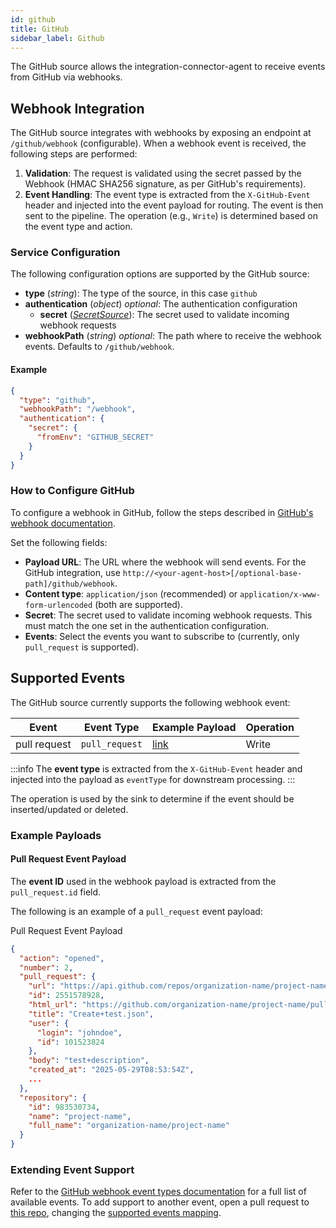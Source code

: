 ```yaml
---
id: github
title: GitHub
sidebar_label: Github
---
```




The GitHub source allows the integration-connector-agent to receive events from GitHub via webhooks.

## Webhook Integration

The GitHub source integrates with webhooks by exposing an endpoint at `/github/webhook` (configurable).
When a webhook event is received, the following steps are performed:

1. **Validation**: The request is validated using the secret passed by the Webhook (HMAC SHA256 signature, as per
  GitHub's requirements).
1. **Event Handling**: The event type is extracted from the `X-GitHub-Event` header and injected into the event payload
  for routing. The event is then sent to the pipeline. The operation (e.g., `Write`) is determined based on the event
  type and action.

### Service Configuration

The following configuration options are supported by the GitHub source:

- **type** (*string*): The type of the source, in this case `github`
- **authentication** (*object*) *optional*: The authentication configuration
  - **secret** ([*SecretSource*](/runtime_suite/integration-connector-agent/20_install.md#secretsource)): The secret used to validate incoming webhook requests
- **webhookPath** (*string*) *optional*: The path where to receive the webhook events. Defaults to `/github/webhook`.

#### Example

```json
{
  "type": "github",
  "webhookPath": "/webhook",
  "authentication": {
    "secret": {
      "fromEnv": "GITHUB_SECRET"
    }
  }
}
```

### How to Configure GitHub

To configure a webhook in GitHub, follow the steps described in [GitHub's webhook documentation](https://docs.github.com/en/developers/webhooks-and-events/webhooks/creating-webhooks).

Set the following fields:

- **Payload URL**: The URL where the webhook will send events. For the GitHub integration, use `http://<your-agent-host>[/optional-base-path]/github/webhook`.
- **Content type**: `application/json` (recommended) or `application/x-www-form-urlencoded` (both are supported).
- **Secret**: The secret used to validate incoming webhook requests. This must match the one set in the authentication configuration.
- **Events**: Select the events you want to subscribe to (currently, only `pull_request` is supported).

## Supported Events

The GitHub source currently supports the following webhook event:

| Event         | Event Type         | Example Payload                | Operation |
|---------------|--------------------|-------------------------------|-----------|
| pull request  | `pull_request`     | [link](#pull-request-event-payload) | Write     |

:::info
The **event type** is extracted from the `X-GitHub-Event` header and injected into the payload as `eventType` for
downstream processing.
:::

The operation is used by the sink to determine if the event should be inserted/updated or deleted.

### Example Payloads

#### Pull Request Event Payload

The **event ID** used in the webhook payload is extracted from the `pull_request.id` field.

The following is an example of a `pull_request` event payload:


Pull Request Event Payload

```json
{
  "action": "opened",
  "number": 2,
  "pull_request": {
    "url": "https://api.github.com/repos/organization-name/project-name/pulls/2",
    "id": 2551578928,
    "html_url": "https://github.com/organization-name/project-name/pull/2",
    "title": "Create+test.json",
    "user": {
      "login": "johndoe",
      "id": 101523824
    },
    "body": "test+description",
    "created_at": "2025-05-29T08:53:54Z",
    ...
  },
  "repository": {
    "id": 983530734,
    "name": "project-name",
    "full_name": "organization-name/project-name"
  }
}
```



### Extending Event Support

Refer to the [GitHub webhook event types documentation](https://docs.github.com/en/developers/webhooks-and-events/webhooks/webhook-events-and-payloads)
for a full list of available events.
To add support to another event, open a pull request to [this repo](https://github.com/mia-platform/integration-connector-agent),
changing the [supported events mapping](https://github.com/mia-platform/integration-connector-agent/blob/main/internal/sources/github/events.go).
